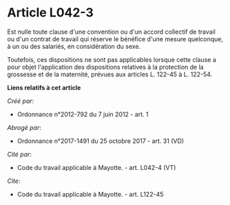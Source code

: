 # Article L042-3

Est nulle toute clause d'une convention ou d'un accord collectif de travail ou d'un contrat de travail qui réserve le
bénéfice d'une mesure quelconque, à un ou des salariés, en considération du sexe. 

Toutefois, ces dispositions ne sont pas applicables lorsque cette clause a pour objet l'application des dispositions
relatives à la protection de la grossesse et de la maternité, prévues aux articles L. 122-45 à L. 122-54.

**Liens relatifs à cet article**

_Créé par_:

  - Ordonnance n°2012-792 du 7 juin 2012 - art. 1

_Abrogé par_:

  - Ordonnance n°2017-1491 du 25 octobre 2017 - art. 31 (VD)

_Cité par_:

  - Code du travail applicable à Mayotte. - art. L042-4 (VT)

_Cite_:

  - Code du travail applicable à Mayotte. - art. L122-45
